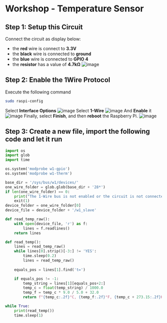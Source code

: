 # Workshop - Temperature Sensor
## Step 1: Setup this Circuit
Connect the circuit as display below:
- the **red** wire is connect to **3.3V**
- the **black** wire is connected to **ground**
- the **blue** wire is connected to **GPIO 4**
- the **resistor** has a value of **4.7kΩ**
![image](https://i0.wp.com/randomnerdtutorials.com/wp-content/uploads/2023/07/raspberry-pi-ds18b20-wiring_bb.png?w=1090&quality=100&strip=all&ssl=1)
## Step 2: Enable the 1Wire Protocol
Execute the following command
```bash
sudo raspi-config
```
Select **Interface Options**
![image](https://i0.wp.com/randomnerdtutorials.com/wp-content/uploads/2023/07/rpi-interface-options.png?w=661&quality=100&strip=all&ssl=1)
Select **1-Wire**
![image](https://i0.wp.com/randomnerdtutorials.com/wp-content/uploads/2023/07/1-wire-rpi-configuration-tool.png?w=661&quality=100&strip=all&ssl=1)
And **Enable** it
![image](https://i0.wp.com/randomnerdtutorials.com/wp-content/uploads/2023/07/enable-1-wire-configuration-tool-rpi.png?w=661&quality=100&strip=all&ssl=1)
Finally, select **Finish**, and then **reboot** the Raspberry Pi.
![image](https://i0.wp.com/randomnerdtutorials.com/wp-content/uploads/2023/07/reboot-rpi-configuration-tools.png?w=661&quality=100&strip=all&ssl=1)
## Step 3:  Create a new file, import the following code and let it run
```python
import os
import glob
import time

os.system('modprobe w1-gpio')
os.system('modprobe w1-therm')

base_dir = '/sys/bus/w1/devices/'
one_wire_folder = glob.glob(base_dir + '28*')
if len(one_wire_folder) == 0:
	print("The 1-Wire bus is not enabled or the circuit is not connected")
	exit(1) 
device_folder = one_wire_folder[0]
device_file = device_folder + '/w1_slave'

def read_temp_raw():
	with open(device_file, 'r') as f:
		lines = f.readlines()
	return lines

def read_temp():
	lines = read_temp_raw()
	while lines[0].strip()[-3:] != 'YES':
		time.sleep(0.2)
		lines = read_temp_raw()
		
	equals_pos = lines[1].find('t=')

	if equals_pos != -1:
		temp_string = lines[1][equals_pos+2:]
		temp_c = float(temp_string) / 1000.0
		temp_f = temp_c * 9.0 / 5.0 + 32.0
		return f"{temp_c:.2f}°C, {temp_f:.2f}°F, {temp_c + 273.15:.2f}K"

while True:
	print(read_temp())
	time.sleep(1)
```
